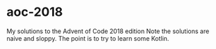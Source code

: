 # aoc-2018
My solutions to the Advent of Code 2018 edition
Note the solutions are naive and sloppy. The point is to try to learn some Kotlin. 
